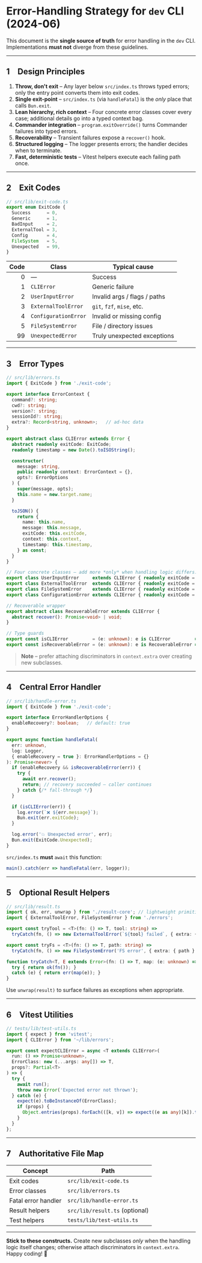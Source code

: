 # Error-Handling Strategy for `dev` CLI (2024-06)

This document is the **single source of truth** for error handling in the `dev` CLI.  Implementations **must not** diverge from these guidelines.

---

## 1 Design Principles

1. **Throw, don't exit** – Any layer below `src/index.ts` throws typed errors; only the entry point converts them into exit codes.
2. **Single exit-point** – `src/index.ts` (via `handleFatal`) is the *only* place that calls `Bun.exit`.
3. **Lean hierarchy, rich context** – Four concrete error classes cover every case; additional details go into a typed context bag.
4. **Commander integration** – `program.exitOverride()` turns Commander failures into typed errors.
5. **Recoverability** – Transient failures expose a `recover()` hook.
6. **Structured logging** – The logger presents errors; the handler decides when to terminate.
7. **Fast, deterministic tests** – Vitest helpers execute each failing path once.

---

## 2 Exit Codes

```ts
// src/lib/exit-code.ts
export enum ExitCode {
  Success      = 0,
  Generic      = 1,
  BadInput     = 2,
  ExternalTool = 3,
  Config       = 4,
  FileSystem   = 5,
  Unexpected   = 99,
}
```

| Code | Class                      | Typical cause                    |
|-----:|----------------------------|----------------------------------|
| 0    | —                          | Success                          |
| 1    | `CLIError`                 | Generic failure                  |
| 2    | `UserInputError`           | Invalid args / flags / paths     |
| 3    | `ExternalToolError`        | `git`, `fzf`, `mise`, etc.       |
| 4    | `ConfigurationError`       | Invalid or missing config        |
| 5    | `FileSystemError`          | File / directory issues          |
| 99   | `UnexpectedError`          | Truly unexpected exceptions      |

---

## 3 Error Types

```ts
// src/lib/errors.ts
import { ExitCode } from './exit-code';

export interface ErrorContext {
  command?: string;
  cwd?: string;
  version?: string;
  sessionId?: string;
  extra?: Record<string, unknown>;   // ad-hoc data
}

export abstract class CLIError extends Error {
  abstract readonly exitCode: ExitCode;
  readonly timestamp = new Date().toISOString();

  constructor(
    message: string,
    public readonly context: ErrorContext = {},
    opts?: ErrorOptions
  ) {
    super(message, opts);
    this.name = new.target.name;
  }

  toJSON() {
    return {
      name: this.name,
      message: this.message,
      exitCode: this.exitCode,
      context: this.context,
      timestamp: this.timestamp,
    } as const;
  }
}

// Four concrete classes – add more *only* when handling logic differs.
export class UserInputError     extends CLIError { readonly exitCode = ExitCode.BadInput; }
export class ExternalToolError  extends CLIError { readonly exitCode = ExitCode.ExternalTool; }
export class FileSystemError    extends CLIError { readonly exitCode = ExitCode.FileSystem; }
export class ConfigurationError extends CLIError { readonly exitCode = ExitCode.Config;     }

// Recoverable wrapper
export abstract class RecoverableError extends CLIError {
  abstract recover(): Promise<void> | void;
}

// Type guards
export const isCLIError         = (e: unknown): e is CLIError         => e instanceof CLIError;
export const isRecoverableError = (e: unknown): e is RecoverableError => e instanceof RecoverableError;
```

> **Note** – prefer attaching discriminators in `context.extra` over creating new subclasses.

---

## 4 Central Error Handler

```ts
// src/lib/handle-error.ts
import { ExitCode } from './exit-code';

export interface ErrorHandlerOptions {
  enableRecovery?: boolean;   // default: true
}

export async function handleFatal(
  err: unknown,
  log: Logger,
  { enableRecovery = true }: ErrorHandlerOptions = {}
): Promise<never> {
  if (enableRecovery && isRecoverableError(err)) {
    try {
      await err.recover();
      return; // recovery succeeded – caller continues
    } catch {/* fall-through */}
  }

  if (isCLIError(err)) {
    log.error(`❌ ${err.message}`);
    Bun.exit(err.exitCode);
  }

  log.error('💥 Unexpected error', err);
  Bun.exit(ExitCode.Unexpected);
}
```

`src/index.ts` **must** `await` this function:

```ts
main().catch(err => handleFatal(err, logger));
```

---

## 5 Optional Result Helpers

```ts
// src/lib/result.ts
import { ok, err, unwrap } from './result-core'; // lightweight primitives
import { ExternalToolError, FileSystemError } from './errors';

export const tryTool = <T>(fn: () => T, tool: string) =>
  tryCatch(fn, () => new ExternalToolError(`${tool} failed`, { extra: { tool } }));

export const tryFs = <T>(fn: () => T, path: string) =>
  tryCatch(fn, () => new FileSystemError('FS error', { extra: { path } }));

function tryCatch<T, E extends Error>(fn: () => T, map: (e: unknown) => E) {
  try { return ok(fn()); }
  catch (e) { return err(map(e)); }
}
```

Use `unwrap(result)` to surface failures as exceptions when appropriate.

---

## 6 Vitest Utilities

```ts
// tests/lib/test-utils.ts
import { expect } from 'vitest';
import { CLIError } from '~/lib/errors';

export const expectCLIError = async <T extends CLIError>(
  run: () => Promise<unknown>,
  ErrorClass: new (...args: any[]) => T,
  props?: Partial<T>
) => {
  try {
    await run();
    throw new Error('Expected error not thrown');
  } catch (e) {
    expect(e).toBeInstanceOf(ErrorClass);
    if (props) {
      Object.entries(props).forEach(([k, v]) => expect((e as any)[k]).toEqual(v));
    }
  }
};
```

---

## 7 Authoritative File Map

| Concept             | Path                                   |
|---------------------|----------------------------------------|
| Exit codes          | `src/lib/exit-code.ts`                 |
| Error classes       | `src/lib/errors.ts`                    |
| Fatal error handler | `src/lib/handle-error.ts`              |
| Result helpers      | `src/lib/result.ts` (optional)         |
| Test helpers        | `tests/lib/test-utils.ts`              |

---

**Stick to these constructs.** Create new subclasses *only* when the handling logic itself changes; otherwise attach discriminators in `context.extra`.  Happy coding! 🎉
